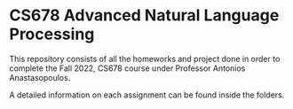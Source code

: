 # CS678 Advanced Natural Language Processing

This repository consists of all the homeworks and project done in order to complete the Fall 2022, CS678 course under Professor Antonios Anastasopoulos.

A detailed information on each assignment can be found inside the folders.
